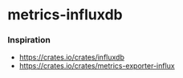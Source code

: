 # metrics-influxdb

### Inspiration
* https://crates.io/crates/influxdb
* https://crates.io/crates/metrics-exporter-influx
